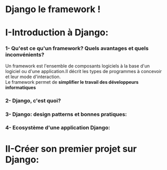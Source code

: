 # Django le framework !
# I-Introduction à Django:


### 1- Qu'est ce qu'un framework? Quels avantages et quels inconvénients?  
Un framework est l'ensemble de composants logiciels à la base d'un logiciel ou d'une application.Il décrit les types de programmes à concevoir et leur mode d'interaction.  
Le framework permet de **simplifier le travail des développeurs informatiques**

### 2- Django, c'est quoi?
### 3- Django: design patterns et bonnes pratiques:
### 4- Ecosystème d'une application Django:

# II-Créer son premier projet sur Django:

